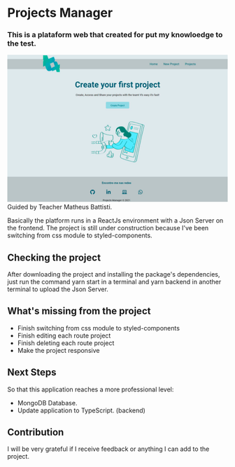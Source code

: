 # Projects Manager

### This is a plataform web that created for put my knowloedge to the test.
  <img src="./src/assets/img/screenHomePage.png" alt="screen Home Page" />
Guided by Teacher Matheus Battisti.

Basically the platform runs in a ReactJs environment with a Json Server on the frontend.
The project is still under construction because I've been switching from css module to styled-components.

## Checking the project

After downloading the project and installing the package's dependencies, just run the command yarn start in a terminal and yarn backend in another terminal to upload the Json Server.

## What's missing from the project

  * Finish switching from css module to styled-components
  * Finish editing each route project
  * Finish deleting each route project
  * Make the project responsive

## Next Steps
So that this application reaches a more professional level:

  * MongoDB Database.
  * Update application to TypeScript. (backend)

## Contribution

I will be very grateful if I receive feedback or anything I can add to the project.
